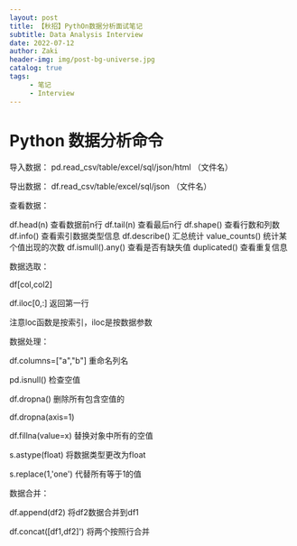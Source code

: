 ```yaml
---
layout: post
title: 【秋招】PythOn数据分析面试笔记
subtitle: Data Analysis Interview
date: 2022-07-12
author: Zaki
header-img: img/post-bg-universe.jpg
catalog: true
tags:
     - 笔记
     - Interview
---
```


# Python 数据分析命令

导入数据： pd.read_csv/table/excel/sql/json/html （文件名）

导出数据： df.read_csv/table/excel/sql/json （文件名）

查看数据：

df.head(n) 查看数据前n行
df.tail(n) 查看最后n行
df.shape() 查看行数和列数
df.info() 查看索引数据类型信息
df.describe() 汇总统计
value_counts() 统计某个值出现的次数
df.ismull().any() 查看是否有缺失值
duplicated() 查看重复信息

数据选取：

df[col,col2]

df.iloc[0,:] 返回第一行

注意loc函数是按索引，iloc是按数据参数

数据处理：

df.columns=["a","b"] 重命名列名

pd.isnull() 检查空值

df.dropna() 删除所有包含空值的

df.dropna(axis=1)

df.fillna(value=x) 替换对象中所有的空值

s.astype(float) 将数据类型更改为float

s.replace(1,'one') 代替所有等于1的值

数据合并：

df.append(df2) 将df2数据合并到df1

df.concat([df1,df2]') 将两个按照行合并




